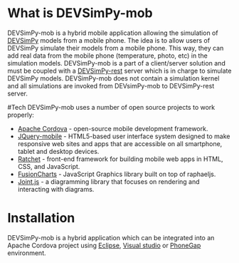 # What is DEVSimPy-mob
DEVSimPy-mob is a hybrid mobile application allowing the simulation of [DEVSimPy](capocchi/DEVSimPy.md) models from a mobile phone.
The idea is to allow users of DEVSimPy simulate their models from a mobile phone. This way, they can add real data from the mobile phone (temperature, photo, etc) in the simulation models.
DEVSimPy-mob is a part of a client/server solution and must be coupled with a [DEVSimPy-rest](https://github.com/capocchi/DEVSimPy_rest) server which is in charge to simulate DEVSimPy models. DEVSimPy-mob does not contain a simulation kernel and all simulations are invoked from DEVsimPy-mob to DEVSimPy-rest server.

#Tech
DEVSimPy-mob uses a number of open source projects to work properly:
* [Apache Cordova](https://cordova.apache.org/) - open-source mobile development framework.
* [JQuery-mobile](https://jquerymobile.com/) - HTML5-based user interface system designed to make responsive web sites and apps that are accessible on all smartphone, tablet and desktop devices.
* [Ratchet](http://goratchet.com/) - front-end framework for building mobile web apps in HTML, CSS, and JavaScript. 
* [FusionCharts](http://www.fusioncharts.com/) - JavaScript Graphics library built on top of raphaeljs.
* [Joint.js](http://jointjs.com/) - a diagramming library that focuses on rendering and interacting with diagrams.

# Installation
DEVSimPy-mob is a hybrid application which can be integrated into an Apache Cordova project using [Eclipse](https://eclipse.org/), [Visual studio](https://www.visualstudio.com/fr-fr/features/cordova-vs.aspx) or [PhoneGap](http://phonegap.com/) environment.
